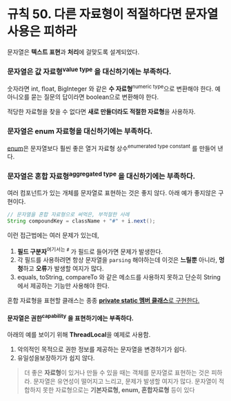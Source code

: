 # 규칙 50. 다른 자료형이 적절하다면 문자열 사용은 피하라
문자열은 **텍스트 표현**과 **처리**에 걸맞도록 설계되었다.

### 문자열은 값 자료형<sup>value type</sup> 을 대신하기에는 부족하다.

숫자라면 int, float, BigInteger 와 같은 **수 자료형**<sup>numeric type</sup>으로 변환해야 한다. 예 아니오를 묻는 질문의 답이라면 boolean으로 변환해야 한다. 

적당한 자료형을 찾을 수 없다면 **새로 만들더라도 적절한 자료형**을 사용하자. 

### 문자열은 enum 자료형을 대신하기에는 부족하다.
[enum](rule30.md)은 문자열보다 훨씬 좋은 열거 자료형 상수<sup>enumerated type constant</sup> 를 만들어 낸다.

### 문자열은 혼합 자료형<sup>aggregated type</sup> 을 대신하기에는 부족하다.
여러 컴포넌트가 있는 개체를 문자열로 표현하는 것은 좋지 않다. 아래 예가 좋지않은 구현이다.
```java
// 문자열을 혼합 자료형으로 써먹은, 부적절한 사례
String compoundKey = className + "#" + i.next();
```
이런 접근법에는 여러 문제가 있는데,

1. **필드 구분자**<sup>여기서는 `#`</sup> 가 필드로 들어가면 문제가 발생한다.
2. 각 필드를 사용하려면 항상 문자열을 `parsing` 해야하는데 이것은 **느릴뿐** 아니라, **멍청**하고 **오류**가 발생할 여지가 많다.
3. equals, toString, compareTo 와 같은 메소드를 사용하지 못하고 단순히 String에서 제공하는 기능만 사용해야 한다.

혼합 자료형을 표현할 클래스는 종종 [**private static 멤버 클래스**로 구현한다.](rule22.md)

#### 문자열은 권한<sup>capability</sup> 을 표현하기에는 부족하다. 

아래의 예를 보이기 위해 **ThreadLocal**을 예제로 사용함.

1. 악의적인 목적으로 권한 정보를 제공하는 문자열을 변경하기가 쉽다.
2. 유일성을보장하기가 쉽지 않다. 

> 더 좋은 **자료형**이 있거나 만들 수 있을 때는 객체를 문자열로 표현하는 것은 피하라. 문자열은 유연성이 떨어지고 느리고, 문제가 발생할 여지가 많다. 문자열이 적합하지 못한 자료형으로는 **기본자료형, enum, 혼합자료형** 등이 있다